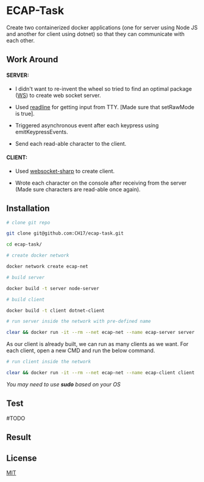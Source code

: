 # ECAP-Task

Create two containerized docker applications (one for server using Node JS and another for client using dotnet) so that they can communicate with each other.

## Work Around

#### SERVER:

- I didn't want to re-invent the wheel so tried to find an optimal package ([WS](https://www.npmjs.com/package/ws)) to create web socket server.

- Used [readline](https://nodejs.org/api/readline.html) for getting input from TTY. [Made sure that setRawMode is true].

- Triggered asynchronous event after each keypress using emitKeypressEvents.

- Send each read-able character to the client.

#### CLIENT:

- Used [websocket-sharp](https://github.com/sta/websocket-sharp) to create client.

- Wrote each character on the console after receiving from the server (Made sure characters are read-able once again).

## Installation

```bash
# clone git repo

git clone git@github.com:CH17/ecap-task.git
```

```bash
cd ecap-task/
```

```bash
# create docker network

docker network create ecap-net
```

```bash
# build server

docker build -t server node-server
```

```bash
# build client

docker build -t client dotnet-client
```

```bash
# run server inside the network with pre-defined name

clear && docker run -it --rm --net ecap-net --name ecap-server server
```

As our client is already built, we can run as many clients as we want. For each client, open a new CMD and run the below command.

```bash
# run client inside the network

clear && docker run -it --rm --net ecap-net --name ecap-client client
```

_You may need to use **sudo** based on your OS_

## Test

#TODO

## Result

## License

[MIT](https://choosealicense.com/licenses/mit/)
